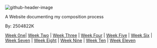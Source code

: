 ![github-header-image](https://github.com/2504822K/mysonicartsdocumentation.io/assets/145678268/2159bca3-c68e-43f5-a5b1-eb8f391b352f) 
 
A Website documenting my composition process

By: 2504822K

[Week 0ne](Week1.md)| [Week Two](Week2.md) | [Week Three](Week3.md) | [Week Four](Week4.md) | [Week Five](Week5.md) | [Week Six](Week6.md) | [Week Seven](Week7.md) | [Week Eight](Week8.md) | [Week Nine](Week9.md) | [Week Ten](Week10.md) | [Week Eleven](Week11.md)   


<link rel="stylesheet" type="text/css" href="style.css">


